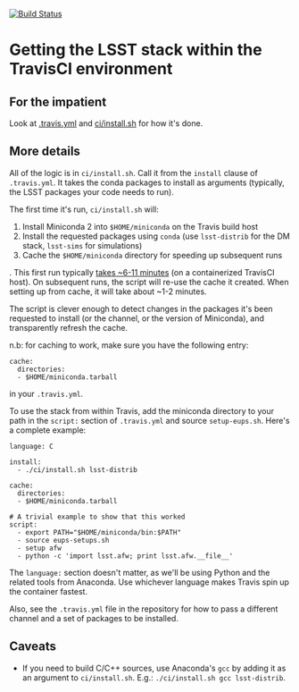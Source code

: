 [![Build Status](https://travis-ci.org/mjuric/lsst-travis-demo.svg?branch=master)](https://travis-ci.org/mjuric/lsst-travis-demo)

# Getting the LSST stack within the TravisCI environment

## For the impatient

Look at [.travis.yml](.travis.yml) and [ci/install.sh](ci/install.sh) for how it's done.

## More details

All of the logic is in `ci/install.sh`. Call it from the `install` clause of
`.travis.yml`.  It takes the conda packages to install as arguments
(typically, the LSST packages your code needs to run).

The first time it's run, `ci/install.sh` will:

 1. Install Miniconda 2 into `$HOME/miniconda` on the Travis build host
 1. Install the requested packages using `conda` (use `lsst-distrib` for the DM stack, `lsst-sims` for simulations)
 1. Cache the `$HOME/miniconda` directory for speeding up subsequent runs

. This first run typically [takes ~6-11 minutes](https://travis-ci.org/mjuric/lsst-travis-demo)
(on a containerized TravisCI host).  On subsequent runs, the script will
re-use the cache it created.  When setting up from cache, it will take about
~1-2 minutes.

The script is clever enough to detect changes in the packages it's been
requested to install (or the channel, or the version of Miniconda), and
transparently refresh the cache.

n.b: for caching to work, make sure you have the following entry:
```
cache:
  directories:
  - $HOME/miniconda.tarball
```
in your `.travis.yml`. 

To use the stack from within Travis, add the miniconda directory to your path in the
`script:` section of `.travis.yml` and source `setup-eups.sh`. Here's a complete example:
```
language: C

install:
  - ./ci/install.sh lsst-distrib

cache:
  directories:
  - $HOME/miniconda.tarball

# A trivial example to show that this worked
script:
  - export PATH="$HOME/miniconda/bin:$PATH"
  - source eups-setups.sh
  - setup afw
  - python -c 'import lsst.afw; print lsst.afw.__file__'
```

The `language:` section doesn't matter, as we'll be using Python and the
related tools from Anaconda.  Use whichever language makes Travis spin up
the container fastest.

Also, see the `.travis.yml` file in the repository for how to pass a different
channel and a set of packages to be installed.

## Caveats

* If you need to build C/C++ sources, use Anaconda's `gcc` by adding it
  as an argument to `ci/install.sh`. E.g.: `./ci/install.sh gcc lsst-distrib`.
